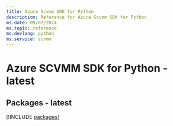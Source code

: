 ```yaml
---
title: Azure Scvmm SDK for Python
description: Reference for Azure Scvmm SDK for Python
ms.date: 09/02/2024
ms.topic: reference
ms.devlang: python
ms.service: scvmm
---
```

# Azure SCVMM SDK for Python - latest
## Packages - latest
[!INCLUDE [packages](scvmm-index.md)]